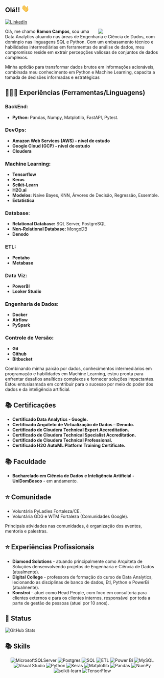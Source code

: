 <h2> Olá!! <img src="https://raw.githubusercontent.com/ABSphreak/ABSphreak/master/gifs/Hi.gif" height="25px"></h2>


[ ![LinkedIn](https://img.shields.io/badge/LinkedIn-4682B4?style=for-the-badge&logo=linkedin&logoColor=white)](https://www.linkedin.com/in/ramoncampos/)

<img align="right" src="https://img.freepik.com/vetores-premium/conceito-plano-de-vetor-de-carreira-de-analista-de-dados-ilustracao-local_151150-13220.jpg?w=1380" width='200'/> 

Olá, me chamo **Ramon Campos**, sou uma Data Analytics atuando nas áreas de Engenharia e Ciência de Dados, com dominpio nas linguagens SQL e Python.
Com um embasamento técnico e habilidades intermediárias em ferramentas de análise de dados, meu compromisso reside em extrair percepções valiosas de conjuntos de dados complexos. 

Minha aptidão para transformar dados brutos em informações acionáveis, combinada meu conhecimento em Python e Machine Learning, capacita a tomada de decisões informadas e estratégicas

## 👩🏽‍💻 Experiências (Ferramentas/Linguagens)

### BackEnd:
- **Python:** Pandas, Numpy, Matplotlib, FastAPI, Pytest.

### DevOps:
- **Amazon Web Services (AWS) - nivel de estudo**
- **Google Cloud (GCP) - nível de estudo**
- **Cloudera**

### Machine Learning:
- **Tensorflow**
- **Keras**
- **Scikit-Learn**
- **H2O.ai**
- **Modelos:** Naive Bayes, KNN, Árvores de Decisão, Regressão, Essemble.
- **Estatística**

### Database:
- **Relational Database:** SQL Server, PostgreSQL
- **Non-Relational Database:** MongoDB
- **Denodo**

### ETL:
- **Pentaho**
- **Metabase**

### Data Viz:
- **PowerBI**
- **Looker Studio**

### Engenharia de Dados:
- **Docker**
- **Airflow**
- **PySpark**

### Controle de Versão:
- **Git**
- **Github**
- **Bitbucket**

<p>Combinando minha paixão por dados, conhecimentos intermediários em programação e habilidades em Machine Learning, estou pronta para enfrentar desafios analíticos complexos e fornecer soluções impactantes. Estou entusiasmada em contribuir para o sucesso por meio do poder dos dados e da inteligência artificial.</p>

## 📚 Certificações

-  **Certificado Data Analytics - Google.**
- **Certificado Arquiteto de Virtualização de Dados – Denodo.**
- **Certificado de Cloudera Technical Expert Accreditation.**
- **Certificado de Cloudera Technical Specialist Accreditation.**
- **Certificado de Cloudera Technical Professional.**
- **Certificado H2O AutoML Platform Training Certificate.** 

## 📚 Faculdade

-  **Bacharelado em Ciência de Dados e Inteligência Artificial - UniDomBosco** - em andamento.

## ⭐️ Comunidade

- Voluntária PyLadies Fortaleza/CE.
- Voluntária GDG e WTM Fortaleza (Comunidades Google).
  
Principais atividades nas comunidades, é organização dos eventos, mentoria e palestras.

## ⭐️ Experiências Profissionais

- **Diamond Solutions** - atuando principalmente como Arquiteta de Soluções densenvolvendo projetos de Engenharia e Ciência de Dados (atualmente).
- **Digital College** - professora de formação do curso de Data Analytics, lecionando as disciplinas de banco de dados, Etl, Python e PowerBi (atualmente).
- **Konstroi** - atuei como Head People, com foco em consultoria para clientes externos e para os clientes internos, responsável por toda a parte de gestão de pessoas (atuei por 10 anos).
 

## 🚀 Status

<img src="https://github-readme-stats.vercel.app/api?username=nayarawakewski&theme=dark&show_icons=true" alt="GitHub Stats" />


## 📚 Skills


<div align="center">

![MicrosoftSQLServer](https://img.shields.io/badge/Microsoft%20SQL%20Server-CC2927?style=for-the-badge&logo=microsoft%20sql%20server&logoColor=white) ![Postgres](https://img.shields.io/badge/postgres-%23316192.svg?style=for-the-badge&logo=postgresql&logoColor=white) ![SQL](https://img.shields.io/badge/SQL-%2300758F.svg?style=for-the-badge&logo=sql&logoColor=white) ![ETL](https://img.shields.io/badge/ETL-pink?style=for-the-badge&logo=sql&logoColor=white) ![Power Bi](https://img.shields.io/badge/power_bi-F2C811?style=for-the-badge&logo=powerbi&logoColor=black) ![MySQL](https://img.shields.io/badge/mysql-%2300f.svg?style=for-the-badge&logo=mysql&logoColor=white) ![Visual Studio](https://img.shields.io/badge/Visual%20Studio-5C2D91.svg?style=for-the-badge&logo=visual-studio&logoColor=white) ![Python](https://img.shields.io/badge/python-3670A0?style=for-the-badge&logo=python&logoColor=ffdd54) ![Keras](https://img.shields.io/badge/Keras-%23D00000.svg?style=for-the-badge&logo=Keras&logoColor=white) ![Matplotlib](https://img.shields.io/badge/Matplotlib-%23ffffff.svg?style=for-the-badge&logo=Matplotlib&logoColor=black) ![Pandas](https://img.shields.io/badge/pandas-%23150458.svg?style=for-the-badge&logo=pandas&logoColor=white) ![NumPy](https://img.shields.io/badge/numpy-%23013243.svg?style=for-the-badge&logo=numpy&logoColor=white) ![scikit-learn](https://img.shields.io/badge/scikit--learn-%23F7931E.svg?style=for-the-badge&logo=scikit-learn&logoColor=white) ![TensorFlow](https://img.shields.io/badge/TensorFlow-%23FF6F00.svg?style=for-the-badge&logo=TensorFlow&logoColor=white) 

</div>
